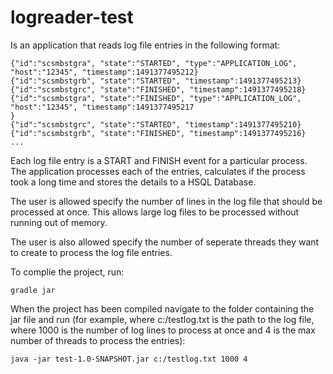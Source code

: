 # logreader-test

Is an application that reads log file entries in the following format:
```
{"id":"scsmbstgra", "state":"STARTED", "type":"APPLICATION_LOG", "host":"12345", "timestamp":1491377495212}
{"id":"scsmbstgrb", "state":"STARTED", "timestamp":1491377495213}
{"id":"scsmbstgrc", "state":"FINISHED", "timestamp":1491377495218}
{"id":"scsmbstgra", "state":"FINISHED", "type":"APPLICATION_LOG", "host":"12345", "timestamp":1491377495217
}
{"id":"scsmbstgrc", "state":"STARTED", "timestamp":1491377495210}
{"id":"scsmbstgrb", "state":"FINISHED", "timestamp":1491377495216}
...
```

Each log file entry is a START and FINISH event for a particular process.
The application processes each of the entries, calculates if the process took a long time and stores the details to a HSQL Database.

The user is allowed specify the number of lines in the log file that should be processed at once. This allows large log files to be processed without running out of memory.

The user is also allowed specify the number of seperate threads they want to create to process the log file entries.

To complie the project, run:

```
gradle jar
```
When the project has been compiled navigate to the folder containing the jar file and run (for example, where c:/testlog.txt is the path to the log file, where 1000 is the number of log lines to process at once and 4 is the max number of threads to process the entries):

```
java -jar test-1.0-SNAPSHOT.jar c:/testlog.txt 1000 4
```
